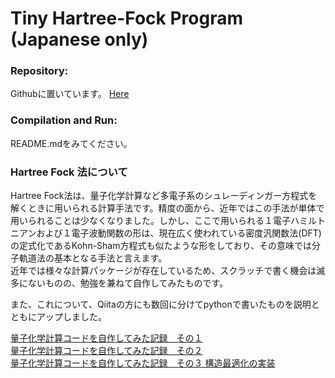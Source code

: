 
# Tiny Hartree-Fock Program (Japanese only)

### Repository:

Githubに置いています。 [Here](https://github.com/YukiSakamoto/HartreeFock_solver)

### Compilation and Run:

README.mdをみてください。

### Hartree Fock 法について

Hartree Fock法は、量子化学計算など多電子系のシュレーディンガー方程式を解くときに用いられる計算手法です。精度の面から、近年ではこの手法が単体で用いられることは少なくなりました。しかし、ここで用いられる１電子ハミルトニアンおよび１電子波動関数の形は、現在広く使われている密度汎関数法(DFT)の定式化であるKohn-Sham方程式も似たような形をしており、その意味では分子軌道法の基本となる手法と言えます。  
近年では様々な計算パッケージが存在しているため、スクラッチで書く機会は滅多にないものの、勉強を兼ねて自作してみたものです。  

また、これについて、Qiitaの方にも数回に分けてpythonで書いたものを説明とともにアップしました。

[量子化学計算コードを自作してみた記録　その１](https://qiita.com/YukiSakamoto@github/items/5694fdb099cb96b050e8)  
[量子化学計算コードを自作してみた記録　その２](https://qiita.com/YukiSakamoto@github/items/1ce600a233e23ee67f5f)  
[量子化学計算コードを自作してみた記録　その３ 構造最適化の実装](https://qiita.com/YukiSakamoto@github/items/a771780fd57fa4bfbebb)
